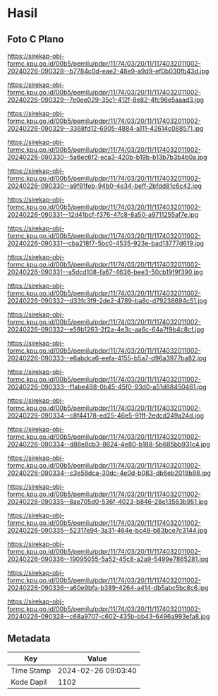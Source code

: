 # Hasil

## Foto C Plano

https://sirekap-obj-formc.kpu.go.id/00b5/pemilu/pdpr/11/74/03/20/11/1174032011002-20240226-090328--b7784c0d-eae2-48e9-a9d9-ef0b030fb43d.jpg

https://sirekap-obj-formc.kpu.go.id/00b5/pemilu/pdpr/11/74/03/20/11/1174032011002-20240226-090329--7e0ee029-35c1-412f-8e82-4fc96e5aaad3.jpg

https://sirekap-obj-formc.kpu.go.id/00b5/pemilu/pdpr/11/74/03/20/11/1174032011002-20240226-090329--3368fd12-6905-4884-a111-42614c088571.jpg

https://sirekap-obj-formc.kpu.go.id/00b5/pemilu/pdpr/11/74/03/20/11/1174032011002-20240226-090330--5a6ec6f2-eca3-420b-b19b-b13b7b3b4b0a.jpg

https://sirekap-obj-formc.kpu.go.id/00b5/pemilu/pdpr/11/74/03/20/11/1174032011002-20240226-090330--a9f91feb-94b0-4e34-beff-2bfdd81c6c42.jpg

https://sirekap-obj-formc.kpu.go.id/00b5/pemilu/pdpr/11/74/03/20/11/1174032011002-20240226-090331--12d41bcf-f376-47c8-8a50-a9711255af7e.jpg

https://sirekap-obj-formc.kpu.go.id/00b5/pemilu/pdpr/11/74/03/20/11/1174032011002-20240226-090331--cba218f7-5bc0-4535-923e-bad13777d619.jpg

https://sirekap-obj-formc.kpu.go.id/00b5/pemilu/pdpr/11/74/03/20/11/1174032011002-20240226-090331--a5dcd108-fa67-4636-bee3-50cb19f9f390.jpg

https://sirekap-obj-formc.kpu.go.id/00b5/pemilu/pdpr/11/74/03/20/11/1174032011002-20240226-090332--d33fc3f9-2de2-4789-ba8c-d79238694c51.jpg

https://sirekap-obj-formc.kpu.go.id/00b5/pemilu/pdpr/11/74/03/20/11/1174032011002-20240226-090332--e59b1263-2f2a-4e3c-aa6c-64a7f9b4c8cf.jpg

https://sirekap-obj-formc.kpu.go.id/00b5/pemilu/pdpr/11/74/03/20/11/1174032011002-20240226-090333--e6abdca6-eefa-4155-b5a7-d96a3977ba82.jpg

https://sirekap-obj-formc.kpu.go.id/00b5/pemilu/pdpr/11/74/03/20/11/1174032011002-20240226-090333--f1abe498-0b45-45f0-93d0-a51d88450461.jpg

https://sirekap-obj-formc.kpu.go.id/00b5/pemilu/pdpr/11/74/03/20/11/1174032011002-20240226-090334--c8f44178-ed25-46e5-91ff-2edcd249a24d.jpg

https://sirekap-obj-formc.kpu.go.id/00b5/pemilu/pdpr/11/74/03/20/11/1174032011002-20240226-090334--d88e8cb3-8624-4e80-b188-5b685bb931c4.jpg

https://sirekap-obj-formc.kpu.go.id/00b5/pemilu/pdpr/11/74/03/20/11/1174032011002-20240226-090334--c3e58dca-30dc-4e0d-b083-db6eb2019b98.jpg

https://sirekap-obj-formc.kpu.go.id/00b5/pemilu/pdpr/11/74/03/20/11/1174032011002-20240226-090335--8ae705d0-536f-4023-b846-28e13563b951.jpg

https://sirekap-obj-formc.kpu.go.id/00b5/pemilu/pdpr/11/74/03/20/11/1174032011002-20240226-090335--52317e94-3a31-464e-bc48-b83bce7c3144.jpg

https://sirekap-obj-formc.kpu.go.id/00b5/pemilu/pdpr/11/74/03/20/11/1174032011002-20240226-090336--19095055-5a52-45c8-a2a9-5499e7865281.jpg

https://sirekap-obj-formc.kpu.go.id/00b5/pemilu/pdpr/11/74/03/20/11/1174032011002-20240226-090336--a60e9bfa-b389-4264-a414-db5abc5bc8c6.jpg

https://sirekap-obj-formc.kpu.go.id/00b5/pemilu/pdpr/11/74/03/20/11/1174032011002-20240226-090328--c68a9707-c602-435b-bb43-6496a993efa8.jpg


## Metadata

| Key        | Value               |
| ---------- | ------------------- |
| Time Stamp | 2024-02-26 09:03:40 |
| Kode Dapil | 1102                |



